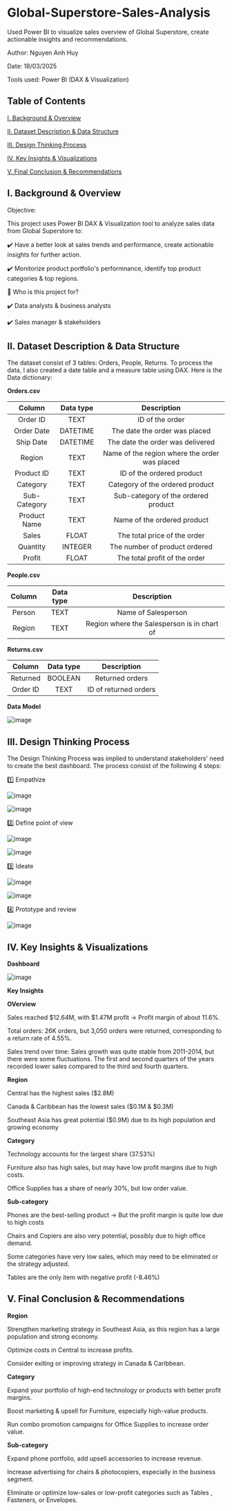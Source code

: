 # Global-Superstore-Sales-Analysis
Used Power BI to visualize sales overview of Global Superstore, create actionable insights and recommendations.

Author: Nguyen Anh Huy

Date: 18/03/2025

Tools used: Power BI (DAX & Visualization)

## Table of Contents

[I. Background & Overview](https://github.com/yuhanguyen/Global-Superstore-Sales-Analysis/blob/main/README.md#i-background--overview)

[II. Dataset Description & Data Structure](https://github.com/yuhanguyen/Global-Superstore-Sales-Analysis/blob/main/README.md#ii-dataset-description--data-structure)

[III. Design Thinking Process](https://github.com/yuhanguyen/Global-Superstore-Sales-Analysis/blob/main/README.md#iii-design-thinking-process)

[IV. Key Insights & Visualizations](https://github.com/yuhanguyen/Global-Superstore-Sales-Analysis/blob/main/README.md#iv-key-insights--visualizations)

[V.  Final Conclusion & Recommendations](https://github.com/yuhanguyen/Global-Superstore-Sales-Analysis/blob/main/README.md#v--final-conclusion--recommendations)

## I. Background & Overview

Objective:

This project uses Power BI DAX & Visualization tool to analyze sales data from Global Superstore to:

✔️ Have a better look at sales trends and performance, create actionable insights for further action.

✔️ Monitorize product portfolio's performnance, identify top product categories & top regions.

👤 Who is this project for?

✔️ Data analysts & business analysts

✔️ Sales manager & stakeholders

## II. Dataset Description & Data Structure

The dataset consist of 3 tables: Orders, People, Returns. To process the data, I also created a date table and a measure table using DAX. Here is the Data dictionary:

**Orders.csv**

| Column | Data type | Description |
| :---: | :---: | :---: |
| Order ID  | TEXT | ID of the order |
| Order Date | DATETIME | The date the order was placed |
| Ship Date | DATETIME | The date the order was delivered |
| Region | TEXT | Name of the region where the order was placed |
| Product ID | TEXT | ID of the ordered product |
| Category | TEXT | Category of the ordered product |
| Sub-Category | TEXT | Sub-category of the ordered product |
| Product Name | TEXT | Name of the ordered product |
| Sales | FLOAT | The total price of the order |
| Quantity | INTEGER | The number of product ordered |
| Profit | FLOAT | The total profit of the order |

**People.csv**

| Column | Data type | Description |
| :---: | :---: | :---: |
| Person | TEXT | Name of Salesperson |
| Region | TEXT | Region where the Salesperson is in chart of |

**Returns.csv**

| Column | Data type | Description |
| :---: | :---: | :---: |
| Returned | BOOLEAN | Returned orders |
| Order ID | TEXT | ID of returned orders |

**Data Model**

![image](https://github.com/user-attachments/assets/011aa946-092d-4e70-8db9-1396b61d2296)


## III. Design Thinking Process
The Design Thinking Process was implied to understand stakeholders' need to create the best dashboard. The process consist of the following 4 steps:

1️⃣ Empathize

![image](https://github.com/user-attachments/assets/e263602f-9f82-4775-b6a4-7f1cfb5cabf3)

![image](https://github.com/user-attachments/assets/de8335d1-26d7-4998-8532-faf045be4886)

2️⃣ Define point of view

![image](https://github.com/user-attachments/assets/7aa98ed5-206e-4b05-a031-65e5de922f30)

![image](https://github.com/user-attachments/assets/94c632f3-26cc-46b4-b8b4-afea8ff23651)

3️⃣ Ideate

![image](https://github.com/user-attachments/assets/c37dc1a3-1975-4d0f-a231-622284ad63e4)

![image](https://github.com/user-attachments/assets/6412c019-52f8-4081-a843-f8d21da6dbcf)

4️⃣ Prototype and review

![image](https://github.com/user-attachments/assets/08fe17bb-aab6-4be1-ba8a-a169e8dfe0ce)


## IV. Key Insights & Visualizations

**Dashboard**

![image](https://github.com/user-attachments/assets/efff906f-050f-45f9-afe1-d9d72cb2c04f)

**Key Insights**

**OVerview**

Sales reached $12.64M, with $1.47M profit → Profit margin of about 11.6%.

Total orders: 26K orders, but 3,050 orders were returned, corresponding to a return rate of 4.55%.

Sales trend over time: Sales growth was quite stable from 2011-2014, but there were some fluctuations. The first and second quarters of the years recorded lower sales compared to the third and fourth quarters.


**Region**

Central has the highest sales ($2.8M)

Canada & Caribbean has the lowest sales ($0.1M & $0.3M)

Southeast Asia has great potential ($0.9M) due to its high population and growing economy


**Category**

Technology accounts for the largest share (37.53%)

Furniture also has high sales, but may have low profit margins due to high costs.

Office Supplies has a share of nearly 30%, but low order value.

**Sub-category**

Phones are the best-selling product → But the profit margin is quite low due to high costs

Chairs and Copiers are also very potential, possibly due to high office demand.

Some categories have very low sales, which may need to be eliminated or the strategy adjusted.

Tables are the only item with negative profit (-8.46%)

## V.  Final Conclusion & Recommendations

**Region**

Strengthen marketing strategy in Southeast Asia, as this region has a large population and strong economy.

Optimize costs in Central to increase profits.

Consider exiting or improving strategy in Canada & Caribbean.


**Category**

Expand your portfolio of high-end technology or products with better profit margins.

Boost marketing & upsell for Furniture, especially high-value products.

Run combo promotion campaigns for Office Supplies to increase order value.


**Sub-category**

Expand phone portfolio, add upsell accessories to increase revenue.

Increase advertising for chairs & photocopiers, especially in the business segment.

Eliminate or optimize low-sales or low-profit categories such as Tables , Fasteners, or Envelopes.
